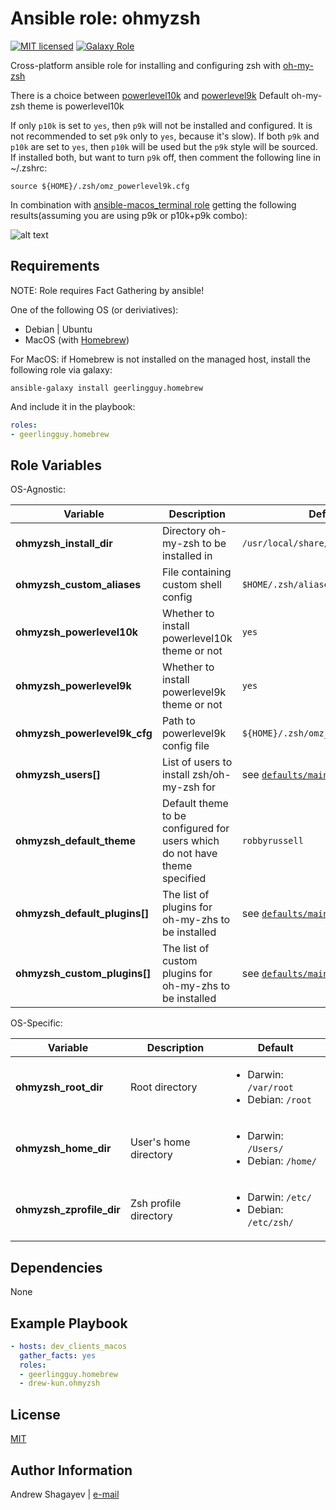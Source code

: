 Ansible role: ohmyzsh
=========

[![MIT licensed][mit-badge]][mit-link]
[![Galaxy Role][role-badge]][galaxy-link]

Cross-platform ansible role for installing and configuring zsh with [oh-my-zsh][ohmyzsh]

There is a choice between [powerlevel10k][powerlevel10k] and [powerlevel9k][powerlevel9k]
Default oh-my-zsh theme is powerlevel10k

If only `p10k` is set to `yes`, then `p9k` will not be installed and configured.
It is not recommended to set `p9k` only to `yes`, because it's slow).
If both `p9k` and `p10k` are set to `yes`, then `p10k` will be used but the `p9k` style will be sourced.
If installed both, but want to turn `p9k` off, then comment the following line in ~/.zshrc:

	source ${HOME}/.zsh/omz_powerlevel9k.cfg

In combination with [ansible-macos_terminal role](https://github.com/drew-kun/ansible-macos_terminal) getting the following results(assuming you are using p9k or p10k+p9k combo):

![alt text](https://github.com/drew-kun/ansible-ohmyzsh/blob/master/imgs/iterm2_ohmzsh.png "iTerm2")


Requirements
------------

NOTE: Role requires Fact Gathering by ansible!

One of the following OS (or deriviatives):
 - Debian | Ubuntu
 - MacOS (with [Homebrew][homebrew])

For MacOS:
if Homebrew is not installed on the managed host, install the following role via galaxy:

    ansible-galaxy install geerlingguy.homebrew

 And include it in the playbook:

```yaml
roles:
- geerlingguy.homebrew
```

Role Variables
--------------
OS-Agnostic:

| Variable | Description | Default |
|----------|-------------|---------|
| **ohmyzsh_install_dir** | Directory oh-my-zsh to be installed in | `/usr/local/share/ohmyzsh` |
| **ohmyzsh_custom_aliases** | File containing custom shell config | `$HOME/.zsh/aliases.local` |
| **ohmyzsh_powerlevel10k** | Whether to install powerlevel10k theme or not | `yes` |
| **ohmyzsh_powerlevel9k** | Whether to install powerlevel9k theme or not | `yes` |
| **ohmyzsh_powerlevel9k_cfg** | Path to powerlevel9k config file | `${HOME}/.zsh/omz_powerlevel9k.cfg` |
| **ohmyzsh_users[]** | List of users to install zsh/oh-my-zsh for | see [`defaults/main.yml`](defaults/main.yml) |
| **ohmyzsh_default_theme** | Default theme to be configured for users which do not have theme specified | `robbyrussell` |
| **ohmyzsh_default_plugins[]** | The list of plugins for oh-my-zhs to be installed | see [`defaults/main.yml`](defaults/main.yml) |
| **ohmyzsh_custom_plugins[]** | The list of custom plugins for oh-my-zhs to be installed | see [`defaults/main.yml`](defaults/main.yml) |

OS-Specific:

| Variable | Description | Default |
|----------|-------------|---------|
| **ohmyzsh_root_dir** | Root directory | <ul><li>Darwin: `/var/root`</li><li>Debian: `/root`</li></ul> |
| **ohmyzsh_home_dir** | User's home directory | <ul><li>Darwin: `/Users/`</li><li>Debian: `/home/`</li></ul> |
| **ohmyzsh_zprofile_dir** | Zsh profile directory | <ul><li>Darwin: `/etc/`</li><li>Debian: `/etc/zsh/`</li></ul> |

Dependencies
------------

None

Example Playbook
----------------

```yaml
- hosts: dev_clients_macos
  gather_facts: yes
  roles:
  - geerlingguy.homebrew
  - drew-kun.ohmyzsh
```

License
-------

[MIT][mit-link]

Author Information
------------------

Andrew Shagayev | [e-mail](mailto:drewshg@gmail.com)

[role-badge]: https://img.shields.io/badge/role-drew--kun.ohmyzsh-green.svg
[galaxy-link]: https://galaxy.ansible.com/drew-kun/ohmyzsh/
[mit-badge]: https://img.shields.io/badge/license-MIT-blue.svg
[mit-link]: https://raw.githubusercontent.com/drew-kun/ansible-ohmyzsh/master/LICENSE
[homebrew]: http://brew.sh/
[ohmyzsh]: https://github.com/robbyrussell/oh-my-zsh
[powerlevel9k]: https://github.com/bhilburn/powerlevel9k
[powerlevel10k]: https://github.com/romkatv/powerlevel10k
